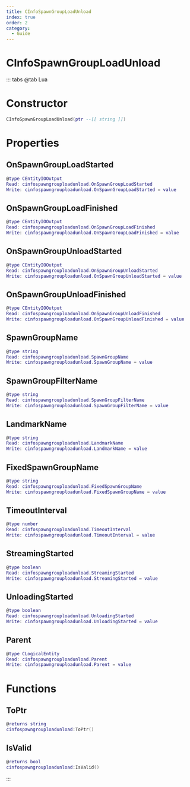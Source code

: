 ```yaml
---
title: CInfoSpawnGroupLoadUnload
index: true
order: 2
category:
  - Guide
---
```


# CInfoSpawnGroupLoadUnload

::: tabs
@tab Lua
# Constructor
```lua
CInfoSpawnGroupLoadUnload(ptr --[[ string ]])
```
# Properties
## OnSpawnGroupLoadStarted 
```lua
@type CEntityIOOutput
Read: cinfospawngrouploadunload.OnSpawnGroupLoadStarted
Write: cinfospawngrouploadunload.OnSpawnGroupLoadStarted = value
```
## OnSpawnGroupLoadFinished 
```lua
@type CEntityIOOutput
Read: cinfospawngrouploadunload.OnSpawnGroupLoadFinished
Write: cinfospawngrouploadunload.OnSpawnGroupLoadFinished = value
```
## OnSpawnGroupUnloadStarted 
```lua
@type CEntityIOOutput
Read: cinfospawngrouploadunload.OnSpawnGroupUnloadStarted
Write: cinfospawngrouploadunload.OnSpawnGroupUnloadStarted = value
```
## OnSpawnGroupUnloadFinished 
```lua
@type CEntityIOOutput
Read: cinfospawngrouploadunload.OnSpawnGroupUnloadFinished
Write: cinfospawngrouploadunload.OnSpawnGroupUnloadFinished = value
```
## SpawnGroupName 
```lua
@type string
Read: cinfospawngrouploadunload.SpawnGroupName
Write: cinfospawngrouploadunload.SpawnGroupName = value
```
## SpawnGroupFilterName 
```lua
@type string
Read: cinfospawngrouploadunload.SpawnGroupFilterName
Write: cinfospawngrouploadunload.SpawnGroupFilterName = value
```
## LandmarkName 
```lua
@type string
Read: cinfospawngrouploadunload.LandmarkName
Write: cinfospawngrouploadunload.LandmarkName = value
```
## FixedSpawnGroupName 
```lua
@type string
Read: cinfospawngrouploadunload.FixedSpawnGroupName
Write: cinfospawngrouploadunload.FixedSpawnGroupName = value
```
## TimeoutInterval 
```lua
@type number
Read: cinfospawngrouploadunload.TimeoutInterval
Write: cinfospawngrouploadunload.TimeoutInterval = value
```
## StreamingStarted 
```lua
@type boolean
Read: cinfospawngrouploadunload.StreamingStarted
Write: cinfospawngrouploadunload.StreamingStarted = value
```
## UnloadingStarted 
```lua
@type boolean
Read: cinfospawngrouploadunload.UnloadingStarted
Write: cinfospawngrouploadunload.UnloadingStarted = value
```
## Parent 
```lua
@type CLogicalEntity
Read: cinfospawngrouploadunload.Parent
Write: cinfospawngrouploadunload.Parent = value
```
# Functions
## ToPtr
```lua
@returns string
cinfospawngrouploadunload:ToPtr()
```
## IsValid
```lua
@returns bool
cinfospawngrouploadunload:IsValid()
```

:::